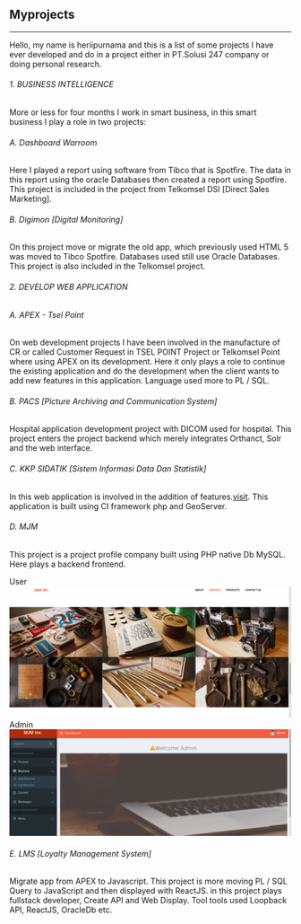 ## Myprojects
---
Hello, my name is heriipurnama and this is a list of some projects I have ever developed and do in a project either in PT.Solusi 247 company or doing personal research.

###### 1. BUSINESS INTELLIGENCE
More or less for four months I work in smart business, in this smart business I play a role in two projects:

###### A. Dashboard Warroom
Here I played a report using software from Tibco that is Spotfire. The data in this report using the oracle Databases then created a report using Spotfire. This project is included in the project from Telkomsel DSI [Direct Sales Marketing].

###### B. Digimon [Digital Monitoring]
On this project move or migrate the old app, which previously used HTML 5 was moved to Tibco Spotfire. Databases used still use Oracle Databases. This project is also included in the Telkomsel project.

###### 2. DEVELOP WEB APPLICATION
###### A. APEX - Tsel Point
On web development projects I have been involved in the manufacture of CR or called Customer Request in TSEL POINT Project or Telkomsel Point where using APEX on its development. Here it only plays a role to continue the existing application and do the development when the client wants to add new features in this application. Language used more to PL / SQL.
###### B. PACS [Picture Archiving and Communication System]
Hospital application development project with DICOM used for hospital. This project enters the project backend which merely integrates Orthanct, Solr and the web interface.

###### C. KKP SIDATIK [Sistem Informasi Data Dan Statistik]
In this web application is involved in the addition of features.[visit](http://sidatik.kkp.go.id/).
This application is built using CI framework php and GeoServer.
###### D. MJM
This project is a project profile company built using PHP native Db MySQL. Here plays a backend frontend.

User
![mjm](images/mjm.png)
Admin
![mjm](images/mjmAdmin.png)
###### E. LMS [Loyalty Management System]
Migrate app from APEX to Javascript. This project is more moving PL / SQL Query to JavaScript and then displayed with ReactJS.
in this project plays fullstack developer, Create API and Web Display.
Tool tools used Loopback API, ReactJS, OracleDb etc.
